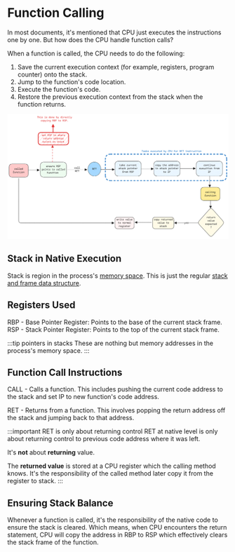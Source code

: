 # Function Calling

In most documents, it's mentioned that CPU just executes the instructions one by one.
But how does the CPU handle function calls?

When a function is called, the CPU needs to do the following:

1. Save the current execution context (for example, registers, program counter) onto the stack.
2. Jump to the function's code location.
3. Execute the function's code.
4. Restore the previous execution context from the stack when the function returns.

![Function Call Stack](../../static/img/return-statement-handling.excalidraw.png)

## Stack in Native Execution

Stack is region in the process's [memory space](./process-memory.md).
This is just the regular [stack and frame data structure](../data-structures/stacks.md#frame-concept).

## Registers Used

RBP - Base Pointer Register: Points to the base of the current stack frame.
RSP - Stack Pointer Register: Points to the top of the current stack frame.

:::tip pointers in stacks
These are nothing but memory addresses in the process's memory space.
:::

## Function Call Instructions

CALL - Calls a function.
This includes pushing the current code address to the stack and
set IP to new function's code address.

RET - Returns from a function.
This involves popping the return address off the stack and jumping back to that address.

:::important RET is only about returning control
RET at native level is only about returning control to previous code address where it was left.

It's **not** about **returning** value.

The **returned value** is stored at a CPU register which the calling method knows.
It's the responsibility of the called method later copy it from the register to stack.
:::

## Ensuring Stack Balance

Whenever a function is called,
it's the responsibility of the native code to ensure the stack is cleared.
Which means, when CPU encounters the return statement,
CPU will copy the address in RBP to RSP which effectively clears the stack frame of the function.
